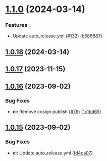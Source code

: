 # [1.1.0](https://github.com/telnetdoogie/docker-par2cmdline/compare/v1.0.18...v1.1.0) (2024-03-14)


### Features

* Update auto_release.yml ([#132](https://github.com/telnetdoogie/docker-par2cmdline/issues/132)) ([b586887](https://github.com/telnetdoogie/docker-par2cmdline/commit/b5868879f9b4802fa60e345d38c5967686b0816e))



## [1.0.18](https://github.com/telnetdoogie/docker-par2cmdline/compare/v1.0.17...v1.0.18) (2024-03-14)



## [1.0.17](https://github.com/telnetdoogie/docker-par2cmdline/compare/v1.0.16...v1.0.17) (2023-11-15)



## [1.0.16](https://github.com/telnetdoogie/docker-par2cmdline/compare/v1.0.15...v1.0.16) (2023-09-02)


### Bug Fixes

* **ci:** Remove cosign publish ([#76](https://github.com/telnetdoogie/docker-par2cmdline/issues/76)) ([1c1bd65](https://github.com/telnetdoogie/docker-par2cmdline/commit/1c1bd65a1a1b9bb5d69681f12319d548c994c269))



## [1.0.15](https://github.com/telnetdoogie/docker-par2cmdline/compare/v1.0.14...v1.0.15) (2023-09-02)


### Bug Fixes

* **ci:** Update auto_release.yml ([fd4ca07](https://github.com/telnetdoogie/docker-par2cmdline/commit/fd4ca0703cb9c434d4efcd3261e2c63a384a82dd))



